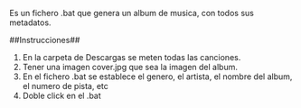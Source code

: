 Es un fichero .bat que genera un album de musica, con todos sus metadatos.

##Instrucciones##

1. En la carpeta de Descargas se meten todas las canciones.
2. Tener una imagen cover.jpg que sea la imagen del album.
3. En el fichero .bat se establece el genero, el artista, el nombre del album, el numero de pista, etc
4. Doble click en el .bat
